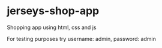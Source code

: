 # jerseys-shop-app
Shopping app using html, css and js

For testing purposes try username: admin, password: admin